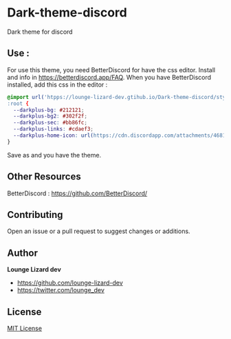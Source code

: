 # Dark-theme-discord
Dark theme for discord


## Use : 

  For use this theme, you need BetterDiscord for have the css editor. Install and info in <https://betterdiscord.app/FAQ>.
  When you have BetterDiscord installed, add this css in the editor :

```css
@import url('htpps://lounge-lizard-dev.gtihub.io/Dark-theme-discord/style.css
:root {
  --darkplus-bg: #212121;
  --darkplus-bg2: #302f2f;
  --darkplus-sec: #bb86fc;
  --darkplus-links: #cdaef3;
  --darkplus-home-icon: url(https://cdn.discordapp.com/attachments/468141324906921984/852117175212179466/discord-avatar-512-YV0PV.png)
}
```

Save as and you have the theme.

## Other Resources

BetterDiscord : <https://github.com/BetterDiscord/>

## Contributing

Open an issue or a pull request to suggest changes or additions.

## Author

**Lounge Lizard dev**
- <https://github.com/lounge-lizard-dev>
- <https://twitter.com/lounge_dev>

## License

[MIT License](LICENSE)
